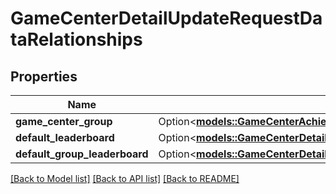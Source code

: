 # GameCenterDetailUpdateRequestDataRelationships

## Properties

Name | Type | Description | Notes
------------ | ------------- | ------------- | -------------
**game_center_group** | Option<[**models::GameCenterAchievementRelationshipsGameCenterGroup**](GameCenterAchievement_relationships_gameCenterGroup.md)> |  | [optional]
**default_leaderboard** | Option<[**models::GameCenterDetailRelationshipsDefaultLeaderboard**](GameCenterDetail_relationships_defaultLeaderboard.md)> |  | [optional]
**default_group_leaderboard** | Option<[**models::GameCenterDetailRelationshipsDefaultLeaderboard**](GameCenterDetail_relationships_defaultLeaderboard.md)> |  | [optional]

[[Back to Model list]](../README.md#documentation-for-models) [[Back to API list]](../README.md#documentation-for-api-endpoints) [[Back to README]](../README.md)


